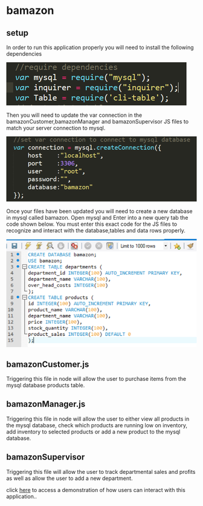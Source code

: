 # bamazon

## setup

In order to run this application properly you will need to install the following dependencies

![dependencies](/images/dependencies.PNG)

Then you will need to update the var connection in the bamazonCustomer,bamazonManager and bamazonSupervisor
JS files to match your server connection to mysql.

![connection](/images/connection.PNG)

Once your files have been updated you will need to create a new database in mysql called bamazon. Open
mysql and Enter into a new query tab the code shown below. You must enter this exact code for the JS files
to recognize and interact with the database,tables and data rows properly.

![mysql](/images/mysql.PNG)



## bamazonCustomer.js

Triggering this file in node will allow the user to purchase items from
the mysql database products table.

## bamazonManager.js

Triggering this file in node will allow the user to either view all 
products in the mysql database, check which products are running low
on inventory, add inventory to selected products or add a new product
to the mysql database.

## bamazonSupervisor

Triggering this file will allow the user to track departmental sales and
profits as well as allow the user to add a new department.
 

click
[here](https://youtu.be/7nOvEGPtCss)
to access a demonstration of how users can interact with this application..




